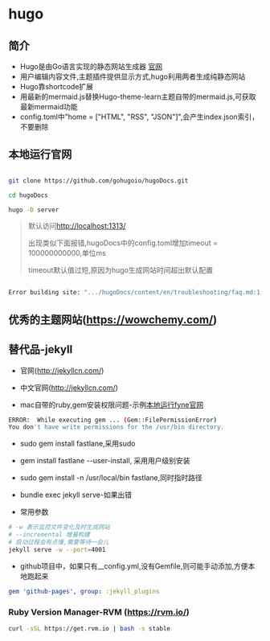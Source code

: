 # hugo
<!-- toc --> 

## 简介

* Hugo是由Go语言实现的静态网站生成器 [官网](https://gohugo.io)
* 用户编辑内容文件,主题插件提供显示方式,hugo利用两者生成纯静态网站
* Hugo靠shortcode扩展
* 用最新的mermaid.js替换Hugo-theme-learn主题自带的mermaid.js,可获取最新mermaid功能
* config.toml中"home = ["HTML", "RSS", "JSON"]",会产生index.json索引，不要删除

## 本地运行官网

```sh

git clone https://github.com/gohugoio/hugoDocs.git

cd hugoDocs

hugo -D server

```

> 默认访问<http://localhost:1313/>
>
> 出现类似下面报错,hugoDocs中的config.toml增加timeout = 100000000000,单位ms
>
> timeout默认值过短,原因为hugo生成网站时间超出默认配置

```sh

Error building site: ".../hugoDocs/content/en/troubleshooting/faq.md:1:1": timed out initializing value. You may have a circular loop in a shortcode, or your site may have resources that take longer to build than the `timeout` limit in your Hugo config file.

```

## 优秀的主题网站(<https://wowchemy.com/>)

## 替代品-jekyll

* 官网(<http://jekyllcn.com/>)

* 中文官网(<http://jekyllcn.com/>)

* mac自带的ruby,gem安装权限问题-示例[本地运行fyne官网](https://segmentfault.com/a/1190000023872147)

```bash
ERROR:  While executing gem ... (Gem::FilePermissionError)
You don't have write permissions for the /usr/bin directory.
```

* sudo gem install fastlane,采用sudo
* gem install fastlane --user-install, 采用用户级别安装
* sudo gem install -n /usr/local/bin fastlane,同时指时路径
* bundle exec jekyll serve-如果出错

* 常用参数

```bash
# -w 表示监控文件变化及时生成网站
# --incremental 增量构建
# 启动过程会有点慢,需要等待一会儿
jekyll serve -w --port=4001 
```

* github项目中，如果只有__config.yml,没有Gemfile,则可能手动添加,方便本地跑起来

```yml
gem 'github-pages', group: :jekyll_plugins
```

### Ruby Version Manager-RVM (<https://rvm.io/>)

```bash
curl -sSL https://get.rvm.io | bash -s stable
```
